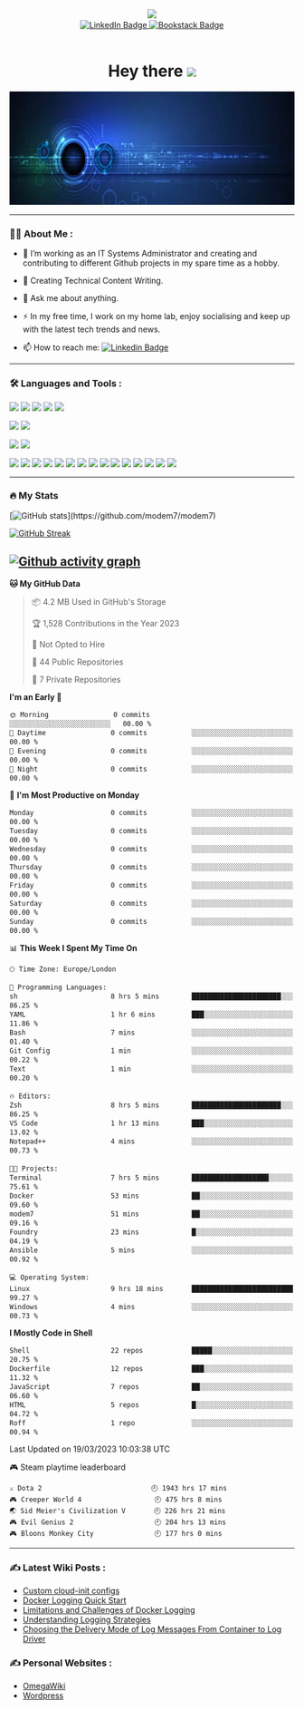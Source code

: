 <div id="header" align="center">
  <img src="https://media.giphy.com/media/f3iwJFOVOwuy7K6FFw/giphy.gif" width="300"/>
<div id="badges">
  <a href="https://www.linkedin.com/in/alexlaneit/">
    <img src="https://img.shields.io/badge/LinkedIn-blue?style=for-the-badge&logo=linkedin&logoColor=white" alt="LinkedIn Badge"/>
  </a>
  <a href="https://modem7.com">
  <img src="https://img.shields.io/badge/Bookstack-blue?style=for-the-badge&logo=BookStack&logoColor=white" alt="Bookstack Badge"/>
  </a>
</div>
  <img src="https://komarev.com/ghpvc/?username=modem7&style=flat-square&color=blue" alt=""/>
<h1>
  Hey there
  <img src="https://media.giphy.com/media/hvRJCLFzcasrR4ia7z/giphy.gif" width="30px"/>
</h1>
</div>

<div align="center">
  <img src="https://github.com/modem7/MiscAssets/blob/master/images/ezgif-6-79e26c05da.jpg" width="800" height="200"/>
</div>

---

### :man_technologist: About Me :
- :telescope: I’m working as an IT Systems Administrator and creating and contributing to different Github projects in my spare time as a hobby.

- :seedling: Creating Technical Content Writing.

- 💬 Ask me about anything.

- :zap: In my free time, I work on my home lab, enjoy socialising and keep up with the latest tech trends and news.

- :mailbox: How to reach me: [![Linkedin Badge](https://img.shields.io/badge/-AlexLaneIT-blue?style=flat&logo=Linkedin&logoColor=white)](https://www.linkedin.com/in/alexlaneit/)

---

### :hammer_and_wrench: Languages and Tools :
![](https://img.shields.io/badge/OS-Centos-informational?style=flat&logo=centos&logoColor=white&color=981e32)
![](https://img.shields.io/badge/OS-Debian-informational?style=flat&logo=debian&logoColor=white&color=981e32)
![](https://img.shields.io/badge/OS-RHEL-informational?style=flat&logo=red-hat&logoColor=white&color=981e32)
![](https://img.shields.io/badge/OS-Ubuntu-informational?style=flat&logo=ubuntu&logoColor=white&color=981e32)
![](https://img.shields.io/badge/OS-Windows-informational?style=flat&logo=windows&logoColor=white&color=981e32)

![](https://img.shields.io/badge/Editor-Notepad++-informational?style=flat&logo=notepadplusplus&logoColor=white&color=981e32)
![](https://img.shields.io/badge/Editor-Visual_Studio_Code-informational?style=flat&logo=visual-studio-code&logoColor=white&color=981e32)


![](https://img.shields.io/badge/Shell-Bash-informational?style=flat&logo=gnu-bash&logoColor=white&color=981e32)
![](https://img.shields.io/badge/Shell-ZSH-informational?style=flat&logo=gnu-bash&logoColor=white&color=981e32)

![](https://img.shields.io/badge/Tools-3CX-informational?style=flat&logoColor=white&color=981e32)
![](https://img.shields.io/badge/Tools-Ansible-informational?style=flat&logo=ansible&logoColor=white&color=981e32)
![](https://img.shields.io/badge/Tools-Arduino-informational?style=flat&logo=arduino&logoColor=white&color=981e32)
![](https://img.shields.io/badge/Tools-Borg-informational?style=flat&logoColor=white&color=981e32)
![](https://img.shields.io/badge/Tools-Docker-informational?style=flat&logo=docker&logoColor=white&color=981e32)
![](https://img.shields.io/badge/Tools-Drone_CI-informational?style=flat&logo=drone&logoColor=white&color=981e32)
![](https://img.shields.io/badge/Tools-Git-informational?style=flat&logo=git&logoColor=white&color=981e32)
![](https://img.shields.io/badge/Tools-Github-informational?style=flat&logo=github&logoColor=white&color=981e32)
![](https://img.shields.io/badge/Tools-Gitlab-informational?style=flat&logo=gitlab&logoColor=white&color=981e32)
![](https://img.shields.io/badge/Tools-Jira-informational?style=flat&logo=jira&logoColor=white&color=981e32)
![](https://img.shields.io/badge/Tools-Kanban-informational?style=flat&logoColor=white&color=981e32)
![](https://img.shields.io/badge/Tools-Nginx-informational?style=flat&logo=nginx&logoColor=white&color=981e32)
![](https://img.shields.io/badge/Tools-Raspberry_Pi-informational?style=flat&logo=raspberry-pi&logoColor=white&color=981e32)
![](https://img.shields.io/badge/Tools-Snyk-informational?style=flat&logo=snyk&logoColor=white&color=981e32)
![](https://img.shields.io/badge/Tools-Traefik-informational?style=flat&logo=traefikmesh&logoColor=white&color=981e32)

---

### :fire: My Stats
[![GitHub stats](https://github-readme-stats.vercel.app/api?username=modem7&show_icons=true&theme=codeSTACKr&count_private=true")](https://github.com/modem7/modem7)

[![GitHub Streak](https://streak-stats.demolab.com?user=modem7&theme=elegant&hide_border=true&date_format=j%20M%5B%20Y%5D&background=DD272700)](https://git.io/streak-stats)

[![Github activity graph](https://github-readme-activity-graph.cyclic.app/graph?username=modem7&theme=elegant&custom_title=Contribution%20Graph&hide_border=true&bg_color=%20)](https://github.com/modem7/modem7)
---

<!--START_SECTION:waka-->
**🐱 My GitHub Data** 

> 📦 4.2 MB Used in GitHub's Storage 
 > 
> 🏆 1,528 Contributions in the Year 2023
 > 
> 🚫 Not Opted to Hire
 > 
> 📜 44 Public Repositories 
 > 
> 🔑 7 Private Repositories 
 > 
**I'm an Early 🐤** 

```text
🌞 Morning                0 commits           ░░░░░░░░░░░░░░░░░░░░░░░░░   00.00 % 
🌆 Daytime                0 commits           ░░░░░░░░░░░░░░░░░░░░░░░░░   00.00 % 
🌃 Evening                0 commits           ░░░░░░░░░░░░░░░░░░░░░░░░░   00.00 % 
🌙 Night                  0 commits           ░░░░░░░░░░░░░░░░░░░░░░░░░   00.00 % 
```
📅 **I'm Most Productive on Monday** 

```text
Monday                   0 commits           ░░░░░░░░░░░░░░░░░░░░░░░░░   00.00 % 
Tuesday                  0 commits           ░░░░░░░░░░░░░░░░░░░░░░░░░   00.00 % 
Wednesday                0 commits           ░░░░░░░░░░░░░░░░░░░░░░░░░   00.00 % 
Thursday                 0 commits           ░░░░░░░░░░░░░░░░░░░░░░░░░   00.00 % 
Friday                   0 commits           ░░░░░░░░░░░░░░░░░░░░░░░░░   00.00 % 
Saturday                 0 commits           ░░░░░░░░░░░░░░░░░░░░░░░░░   00.00 % 
Sunday                   0 commits           ░░░░░░░░░░░░░░░░░░░░░░░░░   00.00 % 
```


📊 **This Week I Spent My Time On** 

```text
🕑︎ Time Zone: Europe/London

💬 Programming Languages: 
sh                       8 hrs 5 mins        ██████████████████████░░░   86.25 % 
YAML                     1 hr 6 mins         ███░░░░░░░░░░░░░░░░░░░░░░   11.86 % 
Bash                     7 mins              ░░░░░░░░░░░░░░░░░░░░░░░░░   01.40 % 
Git Config               1 min               ░░░░░░░░░░░░░░░░░░░░░░░░░   00.22 % 
Text                     1 min               ░░░░░░░░░░░░░░░░░░░░░░░░░   00.20 % 

🔥 Editors: 
Zsh                      8 hrs 5 mins        ██████████████████████░░░   86.25 % 
VS Code                  1 hr 13 mins        ███░░░░░░░░░░░░░░░░░░░░░░   13.02 % 
Notepad++                4 mins              ░░░░░░░░░░░░░░░░░░░░░░░░░   00.73 % 

🐱‍💻 Projects: 
Terminal                 7 hrs 5 mins        ███████████████████░░░░░░   75.61 % 
Docker                   53 mins             ██░░░░░░░░░░░░░░░░░░░░░░░   09.60 % 
modem7                   51 mins             ██░░░░░░░░░░░░░░░░░░░░░░░   09.16 % 
Foundry                  23 mins             █░░░░░░░░░░░░░░░░░░░░░░░░   04.19 % 
Ansible                  5 mins              ░░░░░░░░░░░░░░░░░░░░░░░░░   00.92 % 

💻 Operating System: 
Linux                    9 hrs 18 mins       █████████████████████████   99.27 % 
Windows                  4 mins              ░░░░░░░░░░░░░░░░░░░░░░░░░   00.73 % 
```

**I Mostly Code in Shell** 

```text
Shell                    22 repos            █████░░░░░░░░░░░░░░░░░░░░   20.75 % 
Dockerfile               12 repos            ███░░░░░░░░░░░░░░░░░░░░░░   11.32 % 
JavaScript               7 repos             ██░░░░░░░░░░░░░░░░░░░░░░░   06.60 % 
HTML                     5 repos             █░░░░░░░░░░░░░░░░░░░░░░░░   04.72 % 
Roff                     1 repo              ░░░░░░░░░░░░░░░░░░░░░░░░░   00.94 % 
```




 Last Updated on 19/03/2023 10:03:38 UTC
<!--END_SECTION:waka-->

<!-- steam-box start -->
🎮 Steam playtime leaderboard
```text
⚔️ Dota 2                           🕘 1943 hrs 17 mins
🎮 Creeper World 4                  🕘 475 hrs 8 mins
🌏 Sid Meier's Civilization V       🕘 226 hrs 21 mins
🎮 Evil Genius 2                    🕘 204 hrs 13 mins
🎮 Bloons Monkey City               🕘 177 hrs 0 mins
```
<!-- Powered by https://github.com/YouEclipse/steam-box . -->
<!-- steam-box end -->

---

### :writing_hand: Latest Wiki Posts :
<!-- BLOG-POST-LIST:START -->
- [Custom cloud-init configs](https://www.modem7.com/books/scripts/page/custom-cloud-init-configs)
- [Docker Logging Quick Start](https://www.modem7.com/books/managing-docker/page/docker-logging-quick-start)
- [Limitations and Challenges of Docker Logging](https://www.modem7.com/books/managing-docker/page/limitations-and-challenges-of-docker-logging)
- [Understanding Logging Strategies](https://www.modem7.com/books/managing-docker/page/understanding-logging-strategies)
- [Choosing the Delivery Mode of Log Messages From Container to Log Driver](https://www.modem7.com/books/managing-docker/page/choosing-the-delivery-mode-of-log-messages-from-container-to-log-driver)
<!-- BLOG-POST-LIST:END -->

### :writing_hand: Personal Websites :
- [OmegaWiki](https://modem7.com)
- [Wordpress](https://modem7.wordpress.com)
